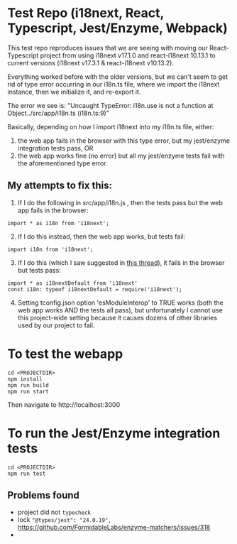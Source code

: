 # Test Repo (i18next, React, Typescript, Jest/Enzyme, Webpack)

This test repo reproduces issues that we are seeing with moving our React-Typescript project from using i18next v17.1.0 and react-i18next 10.13.1 to current versions (i18next v17.3.1 & react-i18next v10.13.2).

Everything worked before with the older versions, but we can't seem to get rid of type error occurring in our i18n.ts file, where we import the i18next instance, then we initialize it, and re-export it.

The error we see is: "Uncaught TypeError: i18n.use is not a function at Object../src/app/i18n.ts (i18n.ts:9)"

Basically, depending on how I import i18next into my i18n.ts file, either:

1. the web app fails in the browser with this type error, but my jest/enzyme integration tests pass,
   OR
2. the web app works fine (no error) but all my jest/enzyme tests fail with the aforementioned type error.

## My attempts to fix this:

1. If I do the following in src/app/i18n.js , then the tests pass but the web app fails in the browser:

```
import * as i18n from 'i18next';
```

2. If I do this instead, then the web app works, but tests fail:

```
import i18n from 'i18next';
```

3. If I do this (which I saw suggested in [this thread](https://github.com/i18next/i18next/issues/1177)), it fails in the browser but tests pass:

```
import * as i18nextDefault from 'i18next'
const i18n: typeof i18nextDefault = require('i18next');
```

4.  Setting tconfig.json option 'esModuleInterop' to TRUE works (both the web app works AND the tests all pass), but unfortunately I cannot use this project-wide setting because it causes dozens of other libraries used by our project to fail.

# To test the webapp

```
cd <PROJECTDIR>
npm install
npm run build
npm run start
```

Then navigate to http://localhost:3000

# To run the Jest/Enzyme integration tests

```
cd <PROJECTDIR>
npm run test
```

## Problems found

- project did not `typecheck`
- lock `"@types/jest": "24.0.19",` https://github.com/FormidableLabs/enzyme-matchers/issues/318
-
